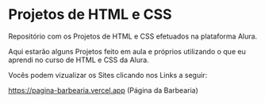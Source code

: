 # Projetos de HTML e CSS

Repositório com os Projetos de HTML e CSS efetuados na plataforma Alura.

Aqui estarão alguns Projetos feito em aula e próprios utilizando o que eu aprendi no curso de HTML e CSS da Alura.

Vocês podem vizualizar os Sites clicando nos Links a seguir:

https://pagina-barbearia.vercel.app (Página da Barbearia)
